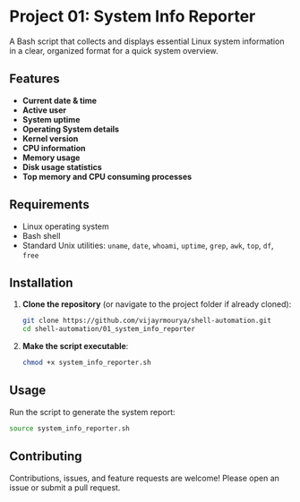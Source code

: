 # Project 01: System Info Reporter

A Bash script that collects and displays essential Linux system information in a clear, organized format for a quick system overview.

## Features

* **Current date & time**
* **Active user**
* **System uptime**
* **Operating System details**
* **Kernel version**
* **CPU information**
* **Memory usage**
* **Disk usage statistics**
* **Top memory and CPU consuming processes**

## Requirements

* Linux operating system
* Bash shell
* Standard Unix utilities: `uname`, `date`, `whoami`, `uptime`, `grep`, `awk`, `top`, `df`, `free`

## Installation

1. **Clone the repository** (or navigate to the project folder if already cloned):

   ```bash
   git clone https://github.com/vijayrmourya/shell-automation.git
   cd shell-automation/01_system_info_reporter
   ```
2. **Make the script executable**:

   ```bash
   chmod +x system_info_reporter.sh
   ```

## Usage

Run the script to generate the system report:

```bash
source system_info_reporter.sh
```

## Contributing

Contributions, issues, and feature requests are welcome! Please open an issue or submit a pull request.
